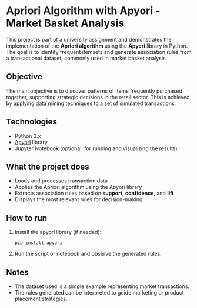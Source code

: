 # Apriori Algorithm with Apyori - Market Basket Analysis

This project is part of a university assignment and demonstrates the implementation of the **Apriori algorithm** using the **Apyori** library in Python. The goal is to identify frequent itemsets and generate association rules from a transactional dataset, commonly used in market basket analysis.

## Objective

The main objective is to discover patterns of items frequently purchased together, supporting strategic decisions in the retail sector. This is achieved by applying data mining techniques to a set of simulated transactions.

##  Technologies

* Python 3.x
* [Apyori](https://pypi.org/project/apyori/) library
* Jupyter Notebook (optional, for running and visualizing the results)

## What the project does

* Loads and processes transaction data
* Applies the Apriori algorithm using the Apyori library
* Extracts association rules based on **support**, **confidence**, and **lift**
* Displays the most relevant rules for decision-making

## How to run

1. Install the apyori library (if needed):

   ```
   pip install apyori
   ```

2. Run the script or notebook and observe the generated rules.

## Notes

* The dataset used is a simple example representing market transactions.
* The rules generated can be interpreted to guide marketing or product placement strategies.
